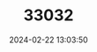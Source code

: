 ---
title: "33032"
category: "Afzelia africana"
draft: false
date: 2024-02-22 13:03:50
languages:
  English: ["African Mahogany", "Afzelia"]
  French: ["Savanna Doussié"]
---